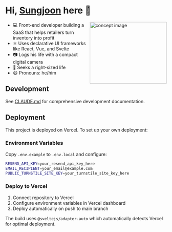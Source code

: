 # Hi, [Sungjoon](https://snuen.com/) here 🎐

<img src="./concept-image.jpg" alt="concept image" width="240" height="192" align="right" />

- 💻 Front-end developer building a SaaS that helps retailers turn inventory into profit
- ⚛️ Uses declarative UI frameworks like React, Vue, and Svelte
- 📷 Logs his life with a compact digital camera
- 🌱 Seeks a right-sized life
- 😄 Pronouns: he/him

## Development

See [CLAUDE.md](./CLAUDE.md) for comprehensive development documentation.

## Deployment

This project is deployed on Vercel. To set up your own deployment:

### Environment Variables

Copy `.env.example` to `.env.local` and configure:

```bash
RESEND_API_KEY=your_resend_api_key_here
EMAIL_RECIPIENT=your_email@example.com
PUBLIC_TURNSTILE_SITE_KEY=your_turnstile_site_key_here
```

### Deploy to Vercel

1. Connect repository to Vercel
2. Configure environment variables in Vercel dashboard
3. Deploy automatically on push to main branch

The build uses `@sveltejs/adapter-auto` which automatically detects Vercel for optimal deployment.
